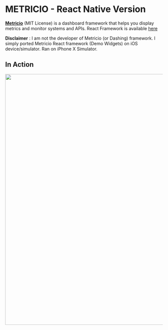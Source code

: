 # METRICIO - React Native Version

**[Metricio](https://metricio.co/)** (MIT License)  is a dashboard framework that helps you display metrics and monitor systems and APIs. React Framework is available [here](https://github.com/metricio/metricio)

**Disclaimer** : I am not the developer of Metricio (or Dashing) framework. I simply ported Metricio React framework (Demo Widgets) on iOS device/simulator. Ran on iPhone X Simulator. 

## In Action

<p align="center">
<img src="https://github.com/phyunsj/react-native-metricio/blob/master/assets/metricio-react-native-1280.gif" width="800px"/>
</p>

